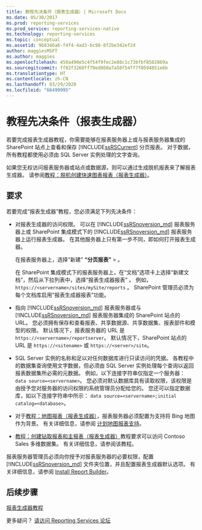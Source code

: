 ```yaml
---
title: 教程先决条件（报表生成器）| Microsoft Docs
ms.date: 05/30/2017
ms.prod: reporting-services
ms.prod_service: reporting-services-native
ms.technology: reporting-services
ms.topic: conceptual
ms.assetid: 9b8346a6-f4f4-4ad3-bc98-8f2be342ef2d
author: maggiesMSFT
ms.author: maggies
ms.openlocfilehash: 450a490e5c4f54f9fec2e88c1c73bfbf8502869a
ms.sourcegitcommit: ff82f3260ff79ed860a7a58f54ff7f0594851e6b
ms.translationtype: HT
ms.contentlocale: zh-CN
ms.lasthandoff: 03/29/2020
ms.locfileid: "66499995"
---
```

# <a name="prerequisites-for-tutorials-report-builder"></a>教程先决条件（报表生成器）

若要完成报表生成器教程，你需要能够在报表服务器上或与报表服务器集成的 SharePoint 站点上查看和保存 [!INCLUDE[ssRSCurrent](../includes/ssrscurrent-md.md)] 分页报表。 对于数据，所有教程都使用必须由 SQL Server 实例处理的文字查询。  
  
如果您无权访问报表服务器或站点或数据源，则可以通过生成脱机报表来了解报表生成器。 请参阅[教程：脱机创建快速图表报表（报表生成器）](../reporting-services/report-builder/tutorial-create-a-quick-chart-report-offline-report-builder.md)。  

## <a name="requirements"></a>要求

若要完成“报表生成器”教程，您必须满足下列先决条件：  
  
-   对报表生成器的访问权限。 可以在 [!INCLUDE[ssRSnoversion_md](../includes/ssrsnoversion-md.md)] 报表服务器上或 SharePoint 集成模式下的 [!INCLUDE[ssRSnoversion_md](../includes/ssrsnoversion-md.md)] 报表服务器上运行报表生成器。 在其他服务器上只有第一步不同，即如何打开报表生成器。  
  
    在报表服务器上，选择“新建” **“分页报表”**  >   。
  
    在 SharePoint 集成模式下的报表服务器上，在“文档”选项卡上选择“新建文档”，然后从下拉列表中，选择“报表生成器报表”    。 例如，`https://<servername>/sites/mySite/reports` 。 SharePoint 管理员必须为每个文档库启用“报表生成器报表”功能。  
  
-   指向 [!INCLUDE[ssRSnoversion_md](../includes/ssrsnoversion-md.md)] 报表服务器或与 [!INCLUDE[ssRSnoversion_md](../includes/ssrsnoversion-md.md)] 报表服务器集成的 SharePoint 站点的 URL。 您必须拥有保存和查看报表、共享数据源、共享数据集、报表部件和模型的权限。 默认情况下，报表服务器的 URL 是 `https://<servername>/reportserver`。 默认情况下，SharePoint 站点的 URL 是 `https://<sitename>` 或 `https://<server>/site`。  
  
-   SQL Server 实例的名称和足以对任何数据库进行只读访问的凭据。 各教程中的数据集查询使用文字数据，但必须由 SQL Server 实例处理每个查询以返回报表数据集所必需的元数据。 例如，以下连接字符串仅指定一个服务器： `data source=<servername>`。 您必须对默认数据库具有读取权限，该权限是由授予您对服务器的访问权限的系统管理员分配给您的。 您还可以指定数据库，如以下连接字符串中所示： `data source=<servername>;initial catalog=<database>`。  
  
-   对于[教程：地图报表（报表生成器）](Tutorial:%20Map%20Report%20\(Report%20Builder\).md)，报表服务器必须配置为支持将 Bing 地图作为背景。 有关详细信息，请参阅 [计划地图报表支持](https://msdn.microsoft.com/5ddc97a7-7ee5-475d-bc49-3b814dce7e19)。   

-   [教程：创建钻取报表和主报表（报表生成器）](Tutorial:%20Creating%20Drillthrough%20and%20Main%20Reports%20\(Report%20Builder\).md)教程要求可以访问 Contoso Sales 多维数据集。 有关详细信息，请参阅该教程。 
  
报表服务器管理员必须向你授予对报表服务器的必要权限，配置 [!INCLUDE[ssRSnoversion_md](../includes/ssrsnoversion-md.md)] 文件夹位置，并且配置报表生成器默认选项。 有关详细信息，请参阅 [Install Report Builder](install-windows/install-report-builder.md)。  

## <a name="next-steps"></a>后续步骤

[报表生成器教程](../reporting-services/report-builder-tutorials.md)  

更多疑问？ [请访问 Reporting Services 论坛](https://go.microsoft.com/fwlink/?LinkId=620231)
